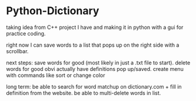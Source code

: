# Python-Dictionary
taking idea from C++ project I have and making it in python with a gui for practice coding.


right now I can save words to a list that pops up on the right side with a scrollbar.

next steps:
save words for good (most likely in just a .txt file to start).
delete words for good obvi
actually have definitions pop up/saved.
create menu with commands like sort or change color


long term:
be able to search for word matchup on dictionary.com + fill in definition from the website.
be able to multi-delete words in list.
